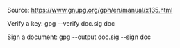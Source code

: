 
Source:
  https://www.gnupg.org/gph/en/manual/x135.html

Verify a key:
   gpg --verify doc.sig doc

Sign a document:
   gpg --output doc.sig --sign doc





